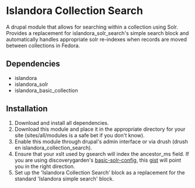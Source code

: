 Islandora Collection Search
===========================

A drupal module that allows for searching within a collection using Solr.  Provides a replacement for islandora_solr_search's simple search block and automatically handles appropriate solr re-indexes when records are moved between collections in Fedora.

Dependencies
------------
  - islandora
  - islandora_solr
  - islandora_basic_collection

Installation
------------
  1. Download and install all dependencies.
  1. Download this module and place it in the appropriate directory for your site (sites/all/modules is a safe bet if you don't know).
  1. Enable this module through drupal's admin interface or via drush (drush en islandora_collection_search).
  1. Ensure that your xslt used by gsearch will index the ancestor_ms field.  If you are using discoverygarden's [basic-solr-config], this [gist] will point you in the right direction.
  1. Set up the 'Islandora Collection Search' block as a replacement for the standard 'Islandora simple search' block.

[basic-solr-config]: https://github.com/discoverygarden/basic-solr-config?source=c
[gist]: https://gist.github.com/daniel-dgi/6001819
